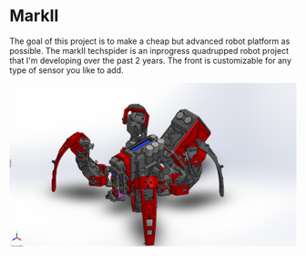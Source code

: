 # MarkII 

The goal of this project is to make a cheap but advanced robot platform as possible. The markII techspider is an inprogress quadrupped robot project that I'm developing over the past 2 years. The front is customizable for any type of sensor you like to add.



![](img/mrkII_DES0021.PNG)
